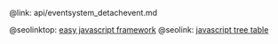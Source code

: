 @link: api/eventsystem_detachevent.md

@seolinktop: [easy javascript framework](https://webix.com)
@seolink: [javascript tree table](https://webix.com/widget/treetable/)